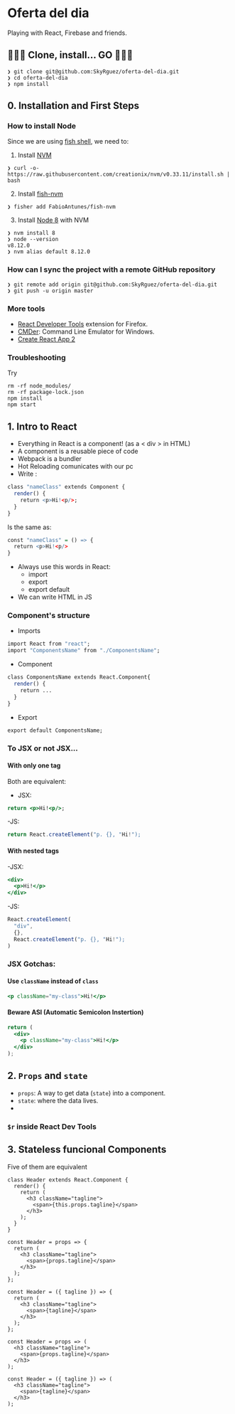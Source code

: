 # Oferta del dia

Playing with React, Firebase and friends.

## 👾🤖🚀 Clone, install... GO 🚀🤖👾

```
❯ git clone git@github.com:SkyRguez/oferta-del-dia.git
❯ cd oferta-del-dia
❯ npm install
```

## 0. Installation and First Steps

### How to install Node

Since we are using [fish shell](https://fishshell.com/), we need to:

1. Install [NVM](https://github.com/creationix/nvm)

```
❯ curl -o- https://raw.githubusercontent.com/creationix/nvm/v0.33.11/install.sh | bash
```

2. Install [fish-nvm](https://github.com/FabioAntunes/fish-nvm)

```
❯ fisher add FabioAntunes/fish-nvm
```

3. Install [Node 8](https://nodejs.org/en/) with NVM

```
❯ nvm install 8
❯ node --version
v8.12.0
❯ nvm alias default 8.12.0
```

### How can I sync the project with a remote GitHub repository

```
❯ git remote add origin git@github.com:SkyRguez/oferta-del-dia.git
❯ git push -u origin master
```

### More tools

- [React Developer Tools](https://addons.mozilla.org/en-US/firefox/addon/react-devtools/) extension for Firefox.
- [CMDer](http://cmder.net/): Command Line Emulator for Windows.
- [Create React App 2](https://github.com/facebook/create-react-app)

### Troubleshooting

Try

```
rm -rf node_modules/
rm -rf package-lock.json
npm install
npm start
```

## 1. Intro to React

- Everything in React is a component! (as a < div > in HTML)
- A component is a reusable piece of code
- Webpack is a bundler
- Hot Reloading comunicates with our pc
- Write :

```r
class "nameClass" extends Component {
  render() {
    return <p>Hi!<p/>;
  }
}
```

Is the same as:

```r
const "nameClass" = () => {
  return <p>Hi!<p/>
}
```

- Always use this words in React:
  - import
  - export
  - export default
- We can write HTML in JS

### Component's structure

- Imports

```r
import React from "react";
import "ComponentsName" from "./ComponentsName";
```

- Component

```r
class ComponentsName extends React.Component{
  render() {
    return ...
  }
}
```

- Export

```r
export default ComponentsName;
```

### To JSX or not JSX...

#### With only one tag

Both are equivalent:

- JSX:

```jsx
return <p>Hi!<p/>;
```

-JS:

```js
return React.createElement("p. {}, "Hi!");
```

#### With nested tags

-JSX:

```jsx
<div>
  <p>Hi!</p>
</div>
```

-JS:

```js
React.createElement(
  "div",
  {},
  React.createElement("p. {}, "Hi!");
)
```

### JSX Gotchas:

#### Use `className` instead of `class`

```jsx
<p className="my-class">Hi!</p>
```

#### Beware ASI (Automatic Semicolon Instertion)

```jsx
return (
  <div>
    <p className="my-class">Hi!</p>
  </div>
);
```

## 2. `Props` and `state`

- `props`: A way to get data (`state`) into a component.
- `state`: where the data lives.
-

### `$r` inside React Dev Tools

## 3. Stateless funcional Components

Five of them are equivalent

```
class Header extends React.Component {
  render() {
    return (
      <h3 className="tagline">
        <span>{this.props.tagline}</span>
      </h3>
    );
  }
}
```

```
const Header = props => {
  return (
    <h3 className="tagline">
      <span>{props.tagline}</span>
    </h3>
  );
};
```

```
const Header = ({ tagline }) => {
  return (
    <h3 className="tagline">
      <span>{tagline}</span>
    </h3>
  );
};
```

```
const Header = props => (
  <h3 className="tagline">
    <span>{props.tagline}</span>
  </h3>
);
```

```
const Header = ({ tagline }) => (
  <h3 className="tagline">
    <span>{tagline}</span>
  </h3>
);
```
